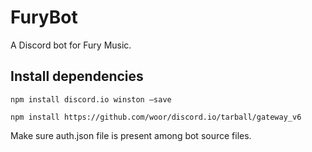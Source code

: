 # FuryBot
 A Discord bot for Fury Music. 

## Install dependencies
```npm install discord.io winston –save```

```npm install https://github.com/woor/discord.io/tarball/gateway_v6```

Make sure auth.json file is present among bot source files. 
